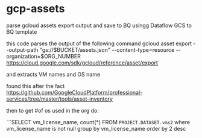 # gcp-assets
parse gcloud assets export output and save to BQ usingg Dataflow GCS to BQ template

this code parses the output of the following command
gcloud asset export --output-path "gs://$BUCKET/assets.json" --content-type=resource --organization=$ORG_NUMBER
https://cloud.google.com/sdk/gcloud/reference/asset/export

and extracts VM names and OS name

found this after the fact
https://github.com/GoogleCloudPlatform/professional-services/tree/master/tools/asset-inventory

then to get #of os used in the org do:

```SELECT vm_license_name, count(*) FROM `PROJECT.DATASET.vms2` 
where vm_license_name is not null 
group by vm_license_name 
order by 2 desc
```